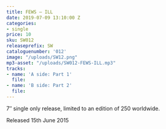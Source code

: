 ```yaml
---
title: FEWS – ILL
date: 2019-07-09 13:10:00 Z
categories:
- single
price: 10
sku: SW012
releaseprefix: SW
cataloguenumber: '012'
image: "/uploads/SW12.png"
mp3-asset: "/uploads/SW012-FEWS-ILL.mp3"
tracks:
- name: 'A side: Part 1'
  file: 
- name: 'B side: Part 2'
  file: 
---
```


7″ single only release, limited to an edition of 250 worldwide.

Released 15th June 2015